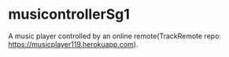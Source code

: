 # musicontrollerSg1
A music player controlled by an online remote(TrackRemote repo: https://musicplayer119.herokuapp.com).  
